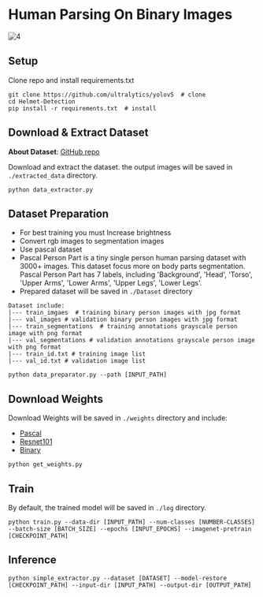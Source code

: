 # Human Parsing On Binary Images


![4](https://user-images.githubusercontent.com/88143329/173433548-c6984acb-3348-46c3-ad4e-b2a162582983.png)


## Setup
Clone repo and install requirements.txt
  ```
  git clone https://github.com/ultralytics/yolov5  # clone
  cd Helmet-Detection
  pip install -r requirements.txt  # install
  ```
  
## Download & Extract Dataset
**About Dataset**:  [GitHub repo](https://github.com/Healthcare-Robotics/bodies-at-rest.git) 

Download and extract the dataset. the output images will be saved in ``./extracted_data`` directory.


  ```
  python data_extractor.py
  ```
  
## Dataset Preparation
- For best training you must Increase brightness
- Convert rgb images to segmentation images
- Use pascal dataset
- Pascal Person Part is a tiny single person human parsing dataset with 3000+ images. This dataset focus more on body parts segmentation. Pascal Person Part has 7 labels, including 'Background', 'Head', 'Torso', 'Upper Arms', 'Lower Arms', 'Upper Legs', 'Lower Legs'.
- Prepared dataset will be saved in ``./Dataset`` directory


```
Dataset include:
|--- train_imgaes  # training binary person images with jpg format
|--- val_images # validation binary person images with jpg format
|--- train_segmentations  # training annotations grayscale person image with png format
|--- val_segmentations # validation annotations grayscale person image with png format
|--- train_id.txt # training image list
|--- val_id.txt # validation image list
```

```
python data_preparator.py --path [INPUT_PATH]
```
  
## Download Weights
  
  Download Weights will be saved in ``./weights`` directory and include:
  - [Pascal](https://drive.google.com/file/d/1E5YwNKW2VOEayK9mWCS3Kpsxf-3z04ZE/view?usp=sharing) 
  - [Resnet101](https://drive.google.com/file/d/19pVXyW6qxTHWC3-6gcU1kbQiesTBL9NA/view?usp=sharing) 
  - [Binary](https://drive.google.com/file/d/1sOCAg4anADBa1WGRBkDM_kMZooi7s69B/view?usp=sharing) 
  

   ```
   python get_weights.py
   ```
  
## Train
By default, the trained model will be saved in ``./log`` directory.

   ```
   python train.py --data-dir [INPUT_PATH] --num-classes [NUMBER-CLASSES] --batch-size [BATCH_SIZE] --epochs [INPUT_EPOCHS] --imagenet-pretrain [CHECKPOINT_PATH]
   ```

## Inference

   ```
   python simple_extractor.py --dataset [DATASET] --model-restore [CHECKPOINT_PATH] --input-dir [INPUT_PATH] --output-dir [OUTPUT_PATH]
   ```
